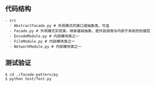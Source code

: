 ## 代码结构
```shell
- src
  - AbstractFacade.py # 外观模式的接口或抽象类，可选
  - Facade.py # 外观模式实现类，继承基础抽象，是外部调用与内部子系统的衔接层
  - EncodeModule.py # 内部模块类之一
  - FileModule.py # 内部模块类之一
  - NetworkModule.py # 内部模块类之一
```

## 测试验证

```shell
$ cd ./facade-pattern/py
$ python test/Test.py
```
